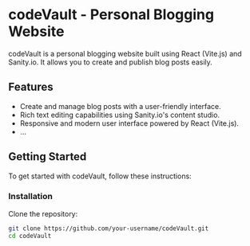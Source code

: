 # codeVault - Personal Blogging Website

codeVault is a personal blogging website built using React (Vite.js) and Sanity.io. It allows you to create and publish blog posts easily.

## Features

- Create and manage blog posts with a user-friendly interface.
- Rich text editing capabilities using Sanity.io's content studio.
- Responsive and modern user interface powered by React (Vite.js).
- ...

## Getting Started

To get started with codeVault, follow these instructions:

### Installation

Clone the repository:

   ```bash
   git clone https://github.com/your-username/codeVault.git
   cd codeVault
